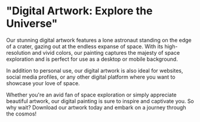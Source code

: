 <!--font:Montserrat-->

# "Digital Artwork: Explore the Universe"

Our stunning digital artwork features a lone astronaut standing on the edge of a crater, gazing out at the endless expanse of space. With its high-resolution and vivid colors, our painting captures the majesty of space exploration and is perfect for use as a desktop or mobile background.

In addition to personal use, our digital artwork is also ideal for websites, social media profiles, or any other digital platform where you want to showcase your love of space. 

Whether you're an avid fan of space exploration or simply appreciate beautiful artwork, our digital painting is sure to inspire and captivate you. So why wait? Download our artwork today and embark on a journey through the cosmos!

<!--

Write me markdown content of website with wallpaper:

"A digital painting of a lone astronaut standing on the edge of a crater, gazing out at the endless expanse of space."

The header of the page should not be copy of the text but rather a real content of the website which is using this wallpaper.


---


# Space Exploration Wallpaper

This stunning wallpaper features a digital painting of a lone astronaut standing on the edge of a crater, gazing out at the endless expanse of space. Whether you're a fan of space exploration or simply appreciate beautiful artwork, this wallpaper is sure to impress.

With its high resolution and vivid colors, this wallpaper is perfect for sprucing up your desktop or mobile device. It's also great for use as a background image on websites, social media profiles, and more.

So why wait? Download this amazing space exploration wallpaper today and take your digital experience to the next level!


---


Heading should not include word "wallpaper". The website should not be about the wallpaper itself, wallpaper is just a related background, rewrite whole content.


---


# Explore the Vastness of Space with Our Digital Artwork

Immerse yourself in the beauty and wonder of space with our stunning digital artwork featuring a lone astronaut standing on the edge of a crater, gazing out at the endless expanse of the universe. 

Our high-resolution digital painting captures the majesty of space exploration and is perfect for use as a desktop or mobile background. It's also ideal for websites, social media profiles, or any other digital platform where you want to showcase your love of space.

Whether you're an avid fan of space exploration or simply appreciate beautiful artwork, our digital painting is sure to inspire and captivate you. So why wait? Download our artwork today and embark on a journey through the cosmos!


---


Heading is too long, rewrite whole content.


---


# Discover the Beauty of Space with Our Digital Artwork

Step into the vast expanse of the universe with our stunning digital artwork. Featuring a lone astronaut standing on the edge of a crater, gazing out at the endless wonders of space, our high-resolution painting captures the majesty of space exploration.

Perfect for use as a desktop or mobile background, our digital artwork is also great for websites, social media profiles, or any other digital platform where you want to showcase your love of space. 

Whether you're an avid fan of space exploration or simply appreciate beautiful artwork, our digital painting is sure to inspire and captivate you. So why wait? Download our artwork today and embark on a journey through the cosmos!


---


Heading is too long, rewrite whole content.


---


# Explore the Universe with Our Digital Artwork

Our stunning digital artwork features a lone astronaut standing on the edge of a crater, gazing out at the endless expanse of space. With its high-resolution and vivid colors, our painting captures the majesty of space exploration and is perfect for use as a desktop or mobile background.

In addition to personal use, our digital artwork is also ideal for websites, social media profiles, or any other digital platform where you want to showcase your love of space. 

Whether you're an avid fan of space exploration or simply appreciate beautiful artwork, our digital painting is sure to inspire and captivate you. So why wait? Download our artwork today and embark on a journey through the cosmos!


---


Write me a Google font which is best fitting for the website.

Pick from the list:
- Raleway
- Inter
- Roboto
- IBM Plex Sans
- Lato
- Great Vibes
- Playfair Display
- Exo 2
- Orbitron
- Lobster
- Futura
- Alegreya
- Open Sans
- Poppins
- Barlow Condensed
- Montserrat
- Dancing Script


Write just the font name nothing else.


---


Montserrat

-->
